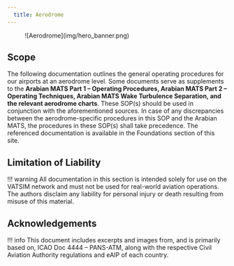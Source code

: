 ```yaml
---
  title: Aerodrome
---
```

<figure markdown>
![Aerodrome](img/hero_banner.png)
</figure>

## Scope
The following documentation outlines the general operating procedures for our airports at an aerodrome level. Some documents serve as supplements to the **Arabian MATS Part 1 – Operating Procedures, Arabian MATS Part 2 – Operating Techniques, Arabian MATS Wake Turbulence Separation, and the relevant aerodrome charts**. These SOP(s) should be used in conjunction with the aforementioned sources. In case of any discrepancies between the aerodrome-specific procedures in this SOP and the Arabian MATS, the procedures in these SOP(s) shall take precedence. The referenced documentation is available in the Foundations section of this site.

## Limitation of Liability
!!! warning
    All documentation in this section is intended solely for use on the VATSIM network and must not be used for real-world aviation operations. The authors disclaim any liability for personal injury or death resulting from misuse of this material.

## Acknowledgements
!!! info
    This document includes excerpts and images from, and is primarily based on, ICAO Doc 4444 – PANS-ATM, along with the respective Civil Aviation Authority regulations and eAIP of each country.

